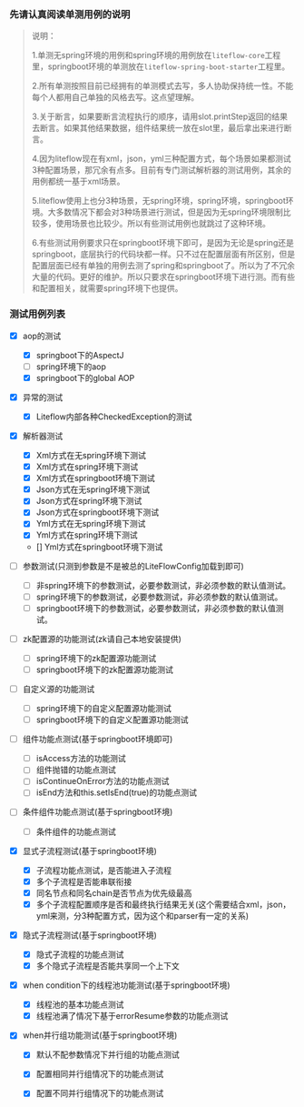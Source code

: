 ### 先请认真阅读单测用例的说明

> 说明：
>
> 1.单测无spring环境的用例和spring环境的用例放在`liteflow-core`工程里，springboot环境的单测放在`liteflow-spring-boot-starter`工程里。
>
> 2.所有单测按照目前已经拥有的单测模式去写，多人协助保持统一性。不能每个人都用自己单独的风格去写。这点望理解。
>
> 3.关于断言，如果要断言流程执行的顺序，请用slot.printStep返回的结果去断言。如果其他结果数据，组件结果统一放在slot里，最后拿出来进行断言。
>
> 4.因为liteflow现在有xml，json，yml三种配置方式，每个场景如果都测试3种配置场景，那冗余有点多。目前有专门测试解析器的测试用例，其余的用例都统一基于xml场景。
>
> 5.liteflow使用上也分3种场景，无spring环境，spring环境，springboot环境。大多数情况下都会对3种场景进行测试，但是因为无spring环境限制比较多，使用场景也比较少。所以有些测试用例也就跳过了这种环境。
>
> 6.有些测试用例要求只在springboot环境下即可，是因为无论是spring还是springboot，底层执行的代码块都一样。只不过在配置层面有所区别，但是配置层面已经有单独的用例去测了spring和springboot了。所以为了不冗余大量的代码。更好的维护。所以只要求在springboot环境下进行测。而有些和配置相关，就需要spring环境下也提供。



### 测试用例列表

- [x] aop的测试
  - [x] springboot下的AspectJ
  - [ ] spring环境下的aop
  - [x] springboot下的global AOP

- [x] 异常的测试
  - [x] Liteflow内部各种CheckedException的测试

- [x] 解析器测试
  - [x] Xml方式在无spring环境下测试
  - [x] Xml方式在spring环境下测试
  - [x] Xml方式在springboot环境下测试
  - [x] Json方式在无spring环境下测试
  - [x] Json方式在spring环境下测试
  - [x] Json方式在springboot环境下测试
  - [x] Yml方式在无spring环境下测试
  - [x] Yml方式在spring环境下测试
  - [] Yml方式在springboot环境下测试

- [ ] 参数测试(只测到参数是不是被总的LiteFlowConfig加载到即可)
  - [ ] 非spring环境下的参数测试，必要参数测试，非必须参数的默认值测试。
  - [ ] spring环境下的参数测试，必要参数测试，非必须参数的默认值测试。
  - [ ] springboot环境下的参数测试，必要参数测试，非必须参数的默认值测试。
- [ ] zk配置源的功能测试(zk请自己本地安装提供)
  - [ ] spring环境下的zk配置源功能测试
  - [ ] springboot环境下的zk配置源功能测试
- [ ] 自定义源的功能测试
  - [ ] spring环境下的自定义配置源功能测试
  - [ ] springboot环境下的自定义配置源功能测试
- [ ] 组件功能点测试(基于springboot环境即可)
  - [ ] isAccess方法的功能测试
  - [ ] 组件抛错的功能点测试
  - [ ] isContinueOnError方法的功能点测试
  - [ ] isEnd方法和this.setIsEnd(true)的功能点测试
- [ ] 条件组件功能点测试(基于springboot环境)
  - [ ] 条件组件的功能点测试
- [x] 显式子流程测试(基于springboot环境)
  - [x] 子流程功能点测试，是否能进入子流程
  - [x] 多个子流程是否能串联衔接
  - [x] 同名节点和同名chain是否节点为优先级最高
  - [x] 多个子流程配置顺序是否和最终执行结果无关(这个需要结合xml，json，yml来测，分3种配置方式，因为这个和parser有一定的关系)
- [x] 隐式子流程测试(基于springboot环境)
  - [x] 隐式子流程的功能点测试
  - [x] 多个隐式子流程是否能共享同一个上下文
- [x] when condition下的线程池功能测试(基于springboot环境)
  - [x] 线程池的基本功能点测试
  - [x] 线程池满了情况下基于errorResume参数的功能点测试
- [x] when并行组功能测试(基于springboot环境)
  - [x] 默认不配参数情况下并行组的功能点测试
  - [x] 配置相同并行组情况下的功能点测试
  - [x] 配置不同并行组情况下的功能点测试


